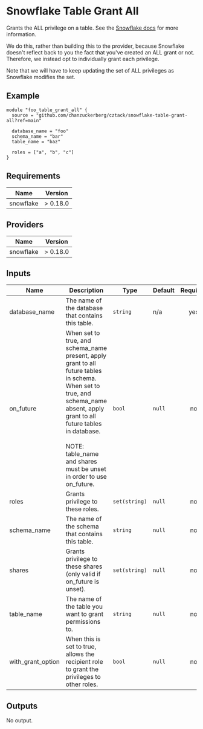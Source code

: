 # Snowflake Table Grant All
Grants the ALL privilege on a table. See the [Snowflake docs](https://docs.snowflake.com/en/user-guide/security-access-control-privileges.html#table-privileges) for more information.

We do this, rather than building this to the provider, because Snowflake doesn't reflect back to you the fact that you've created an ALL grant or not. Therefore, we instead opt to individually grant each privilege.

Note that we will have to keep updating the set of ALL privileges as Snowflake modifies the set.

## Example

```hcl
module "foo_table_grant_all" {
  source = "github.com/chanzuckerberg/cztack/snowflake-table-grant-all?ref=main"

  database_name = "foo"
  schema_name = "bar"
  table_name = "baz"

  roles = ["a", "b", "c"]
}
```

<!-- START -->
## Requirements

| Name | Version |
|------|---------|
| snowflake | > 0.18.0 |

## Providers

| Name | Version |
|------|---------|
| snowflake | > 0.18.0 |

## Inputs

| Name | Description | Type | Default | Required |
|------|-------------|------|---------|:--------:|
| database\_name | The name of the database that contains this table. | `string` | n/a | yes |
| on\_future | When set to true, and schema\_name present, apply grant to all future tables in schema.<br>  When set to true, and schema\_name absent, apply grant to all future tables in database.<br><br>  NOTE: table\_name and shares must be unset in order to use on\_future. | `bool` | `null` | no |
| roles | Grants privilege to these roles. | `set(string)` | `null` | no |
| schema\_name | The name of the schema that contains this table. | `string` | `null` | no |
| shares | Grants privilege to these shares (only valid if on\_future is unset). | `set(string)` | `null` | no |
| table\_name | The name of the table you want to grant permissions to. | `string` | `null` | no |
| with\_grant\_option | When this is set to true, allows the recipient role to grant the privileges to other roles. | `bool` | `null` | no |

## Outputs

No output.

<!-- END -->
